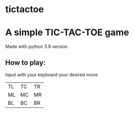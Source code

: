 # tictactoe
<h1>A simple TIC-TAC-TOE game </h1>

Made with python 3.9 version

<h2> How to play: </h2>
Input with your keyboard your desired move
<br>
<table>
  <tr>
    <td>TL</td>
    <td>TC</td>
    <td>TR</td>
  </tr>
  <tr>
    <td>ML</td>
    <td>MC</td>
    <td>MR</td>
  </tr>
  <tr>
    <td>BL</td>
    <td>BC</td>
    <td>BR</td>
  </tr>
</table>
